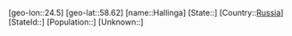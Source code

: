 ﻿---
location: [58.62,24.5]
type: City
tags:
- geo/City


SpocWebEntityId: 30728
isDeleted: false
confidential: public

---
[geo-lon::24.5]
[geo-lat::58.62]
[name::Hallinga]
[State::]
[Country::[Russia](geo/Continent/Europe/Russia.md)]
[StateId::]
[Population::]
[Unknown::]

